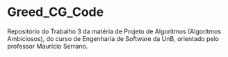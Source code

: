 # Greed_CG_Code
Repositório do Trabalho 3 da matéria de Projeto de Algoritmos (Algoritmos Ambiciosos), do curso de Engenharia de Software da UnB, orientado pelo professor Maurício Serrano.
